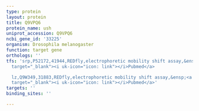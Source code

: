 ```yaml
---
type: protein
layout: protein
title: Q9VPQ6
protein_name: ush
uniprot_accession: Q9VPQ6
ncbi_gene_id: '33225'
organism: Drosophila melanogaster
function: target gene
orthologs: ''
tfs: 'srp,P52172,41944,REDfly,electrophoretic mobility shift assay,&ensp;<a href="https://www.ncbi.nlm.nih.gov/pubmed/?term=16730345%5Buid%5D+OR+20965965%5Buid%5D"
  target="_blank"><i uk-icon="icon: link"></i>Pubmed</a>

  lz,Q9W349,31883,REDfly,electrophoretic mobility shift assay,&ensp;<a href="https://www.ncbi.nlm.nih.gov/pubmed/?term=16730345%5Buid%5D+OR+20965965%5Buid%5D"
  target="_blank"><i uk-icon="icon: link"></i>Pubmed</a>'
targets: ''
binding_sites: ''

---
```

